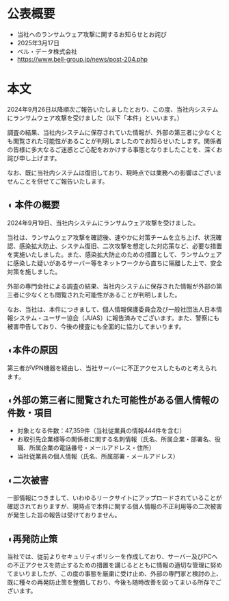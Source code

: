 # 公表概要
- 当社へのランサムウェア攻撃に関するお知らせとお詫び
- 2025年3月17日
- ベル・データ株式会社
- https://www.bell-group.jp/news/post-204.php

# 本文
2024年9月26日以降順次ご報告いたしましたとおり、この度、当社内システムにランサムウェア攻撃を受けました（以下「本件」といいます。）

調査の結果、当社内システムに保存されていた情報が、外部の第三者に少なくとも閲覧された可能性があることが判明しましたのでお知らせいたします。関係者の皆様に多大なるご迷惑とご心配をおかけする事態となりましたことを、深くお詫び申し上げます。

なお、既に当社内システムは復旧しており、現時点では業務への影響はございませんことを併せてご報告いたします。

## ◖ 本件の概要
2024年9月19日、当社内システムにランサムウェア攻撃を受けました。

当社は、ランサムウェア攻撃を確認後、速やかに対策チームを立ち上げ、状況確認、感染拡大防止、システム復旧、二次攻撃を想定した対応策など、必要な措置を実施いたしました。また、感染拡大防止のための措置として、ランサムウェアに感染した疑いがあるサーバー等をネットワークから直ちに隔離した上で、安全対策を施しました。

外部の専門会社による調査の結果、当社内システムに保存された情報が外部の第三者に少なくとも閲覧された可能性があることが判明しました。

なお、当社は、本件につきまして、個人情報保護委員会及び一般社団法人日本情報システム・ユーザー協会（JUAS）に報告済みでございます。また、警察にも被害申告しており、今後の捜査にも全面的に協力してまいります。

## ◖本件の原因
第三者がVPN機器を経由し、当社サーバーに不正アクセスしたものと考えられます。

## ◖外部の第三者に閲覧された可能性がある個人情報の件数・項目
- 対象となる件数：47,359件（当社従業員の情報444件を含む）
- お取引先企業様等の関係者に関する名刺情報（氏名、所属企業・部署名、役職、所属企業の電話番号・メールアドレス・住所）
- 当社従業員の個人情報（氏名、所属部署・メールアドレス）

## ◖二次被害
一部情報につきまして、いわゆるリークサイトにアップロードされていることが確認されておりますが、現時点で本件に関する個人情報の不正利用等の二次被害が発生した旨の報告は受けておりません。

## ◖再発防止策
当社では、従前よりセキュリティポリシーを作成しており、サーバー及びPCへの不正アクセスを防止するための措置を講じるとともに情報の適切な管理に努めてまいりましたが、この度の事態を厳粛に受け止め、外部の専門家と検討の上、既に種々の再発防止策を整備しており、今後も随時改善を図ってまいる所存でございます。

